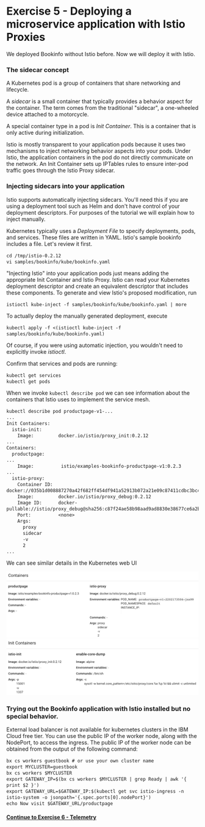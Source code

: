 # Exercise 5 - Deploying a microservice application with Istio Proxies

We deployed Bookinfo without Istio before.  Now we will deploy it with Istio.

### The sidecar concept

A Kubernetes pod is a group of containers that share networking and lifecycle.

A _sidecar_ is a small container that typically provides a behavior aspect for the container.  The term
comes from the traditional "sidecar", a one-wheeled device attached to a motorcycle.

A special container type in a pod is _Init Container_.  This is a container that is only active during initialization.

Istio is mostly transparent to your application pods because it uses two mechanisms to inject networking
behavior aspects into your pods.  Under Istio, the application containers in the pod do not directly
communicate on the network.  An Init Container sets up IPTables rules to ensure inter-pod traffic goes through
the Istio Proxy sidecar.

### Injecting sidecars into your application

Istio supports automatically injecting sidecars.  You'll need this if you are using a deployment tool such as
Helm and don't have control of your deployment descriptors.  For purposes of the tutorial we will explain how
to inject manually.

Kubernetes typically uses a _Deployment File_ to specify deployments, pods, and services.  These files
are written in YAML.  Istio's sample bookinfo includes a file.  Let's review it first.

```
cd /tmp/istio-0.2.12
vi samples/bookinfo/kube/bookinfo.yaml
```

"Injecting Istio" into your application pods just means adding the appropriate Init Container and Istio Proxy.
Istio can read your Kubernetes deployment descriptor and create an equivalent descriptor that includes these
components.  To generate and view Istio's proposed modification, run

```
istioctl kube-inject -f samples/bookinfo/kube/bookinfo.yaml | more
```

To actually deploy the manually generated deployment, execute

```
kubectl apply -f <(istioctl kube-inject -f samples/bookinfo/kube/bookinfo.yaml)
```

Of course, if you were using automatic injection, you wouldn't need to explicitly invoke _istioctl_.

Confirm that services and pods are running:

```
kubectl get services
kubectl get pods
```

When we invoke `kubectl describe pod` we can see information about the containers that Istio uses to
implement the service mesh.

```
kubectl describe pod productpage-v1-...
...
Init Containers:
  istio-init:
    Image:         docker.io/istio/proxy_init:0.2.12
...
Containers:
  productpage:
...
    Image:          istio/examples-bookinfo-productpage-v1:0.2.3
...
  istio-proxy:
    Container ID:  docker://035b1d008887270a42f682ff454df941a52913b072a21e09c87411cdbc3bc434
    Image:         docker.io/istio/proxy_debug:0.2.12
    Image ID:      docker-pullable://istio/proxy_debug@sha256:c87f24ae58b98aad9ad8830e38677ce6a2b29bc341cdf8154f0f48139715d405
    Port:          <none>
    Args:
      proxy
      sidecar
      -v
      2
...
```

We can see similar details in the Kubernetes web UI

![Pod Details UI for productpage](pod-details-withsidecar.png)
![Pod Details UI for productpage](pod-details-init.png)

### Trying out the Bookinfo application with Istio installed but no special behavior.

External load balancer is not available for kubernetes clusters in the IBM Cloud free tier. You can use the public IP of the worker node, along with the NodePort, to access the ingress. The public IP of the worker node can be obtained from the output of the following command:

```
bx cs workers guestbook # or use your own cluster name
export MYCLUSTER=guestbook
bx cs workers $MYCLUSTER
export GATEWAY_IP=$(bx cs workers $MYCLUSTER | grep Ready | awk '{ print $2 }')
export GATEWAY_URL=$GATEWAY_IP:$(kubectl get svc istio-ingress -n istio-system -o jsonpath='{.spec.ports[0].nodePort}')
echo Now visit $GATEWAY_URL/productpage
```

#### [Continue to Exercise 6 - Telemetry](../exercise-6/README.md)